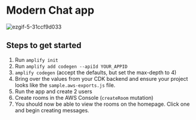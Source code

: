# Modern Chat app
![ezgif-5-31ccf9d033](https://user-images.githubusercontent.com/5106417/184162547-1a3ab9b4-8f91-4a81-be58-f6af35469e02.gif)

## Steps to get started

1. Run `amplify init`
2. Run `amplify add codegen --apiId YOUR_APPID`
3. `amplify codegen` (accept the defaults, but set the max-depth to 4)
4. Bring over the values from your CDK backend and ensure your project looks like the `sample.aws-exports.js` file.
5. Run the app and create 2 users
6. Create rooms in the AWS Console (`createRoom` mutation)
7. You should now be able to view the rooms on the homepage. Click one and begin creating messages.
